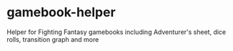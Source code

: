 # gamebook-helper
Helper for Fighting Fantasy gamebooks including Adventurer's sheet, dice rolls, transition graph and more

